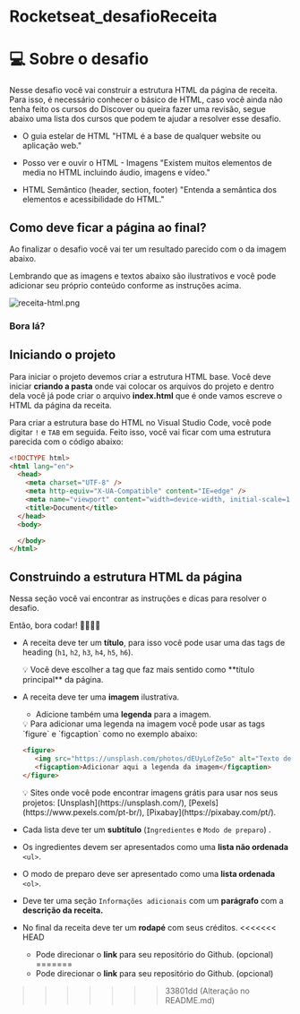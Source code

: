 # Rocketseat_desafioReceita

# 💻 Sobre o desafio

Nesse desafio você vai construir a estrutura HTML da página de receita. Para isso, é necessário conhecer o básico de HTML, caso você ainda não tenha feito os cursos do Discover ou queira fazer uma revisão, segue abaixo uma lista dos cursos que podem te ajudar a resolver esse desafio.

- O guia estelar de HTML
"HTML é a base de qualquer website ou aplicação web."
    
    [](https://app.rocketseat.com.br/node/o-guia-estelar-de-html)
    
- Posso ver e ouvir o HTML - Imagens
"Existem muitos elementos de media no HTML incluindo áudio, imagens e vídeo."
    
    [](https://app.rocketseat.com.br/node/posso-ver-e-ouvir-o-html/group/images/lesson/images)
    
- HTML Semântico (header, section, footer)
"Entenda a semântica dos elementos e acessibilidade do HTML."
    
    [](https://app.rocketseat.com.br/node/html-que-faz-sentido-para-todos)
    

## Como deve ficar a página ao final?

Ao finalizar o desafio você vai ter um resultado parecido com o da imagem abaixo. 

Lembrando que as imagens e textos abaixo são ilustrativos e você pode adicionar seu próprio conteúdo conforme as instruções acima.

![receita-html.png](https://s3-us-west-2.amazonaws.com/secure.notion-static.com/d5aadcb4-02e8-4c75-8ea1-7f69fd1e3cb2/receita-html.png)

### Bora lá?

## Iniciando o projeto

Para iniciar o projeto devemos criar a estrutura HTML base. Você deve iniciar **criando a pasta** onde vai colocar os arquivos do projeto e dentro dela você já pode criar o arquivo **index.html** que é onde vamos escreve o HTML da página da receita.

Para criar a estrutura base do HTML no Visual Studio Code, você pode digitar `!` e `TAB` em seguida. Feito isso, você vai ficar com uma estrutura parecida com o código abaixo:

```html
<!DOCTYPE html>
<html lang="en">
  <head>
    <meta charset="UTF-8" />
    <meta http-equiv="X-UA-Compatible" content="IE=edge" />
    <meta name="viewport" content="width=device-width, initial-scale=1.0" />
    <title>Document</title>
  </head>
  <body>

  </body>
</html>
```

## Construindo a estrutura HTML da página

Nessa seção você vai encontrar as instruções e dicas para resolver o desafio.

Então, bora codar! 👨‍💻👩‍💻

- A receita deve ter um **título**, para isso você pode usar uma das tags de heading (`h1`, `h2`, `h3`, `h4`, `h5`, `h6`).
    
    <aside>
    💡 Você deve escolher a tag que faz mais sentido como **título principal** da página.
    
    </aside>
    
- A receita deve ter uma **imagem** ilustrativa.
    - Adicione também uma **legenda** para a imagem.
    
    <aside>
    💡 Para adicionar uma legenda na imagem você pode usar as tags `figure` e `figcaption` como no exemplo abaixo:
    
    </aside>
    
    ```html
    <figure>
       <img src="https://unsplash.com/photos/dEUyLofZe5o" alt="Texto descritivo da imagem" />
       <figcaption>Adicionar aqui a legenda da imagem</figcaption>
    </figure>
    ```
    
    <aside>
    💡 Sites onde você pode encontrar imagens grátis para usar nos seus projetos: [Unsplash](https://unsplash.com/), [Pexels](https://www.pexels.com/pt-br/), [Pixabay](https://pixabay.com/pt/).
    
    </aside>
    
- Cada lista deve ter um **subtítulo** (`Ingredientes` e `Modo de preparo`) .
- Os ingredientes devem ser apresentados como uma **lista não ordenada** `<ul>`.
- O modo de preparo deve ser apresentado como uma **lista ordenada** `<ol>`.
- Deve ter uma seção `Informações adicionais` com um **parágrafo** com a **descrição da receita.**
- No final da receita deve ter um **rodapé** com seus créditos.
<<<<<<< HEAD
    - Pode direcionar o **link** para seu repositório do Github. (opcional)
=======
    - Pode direcionar o **link** para seu repositório do Github. (opcional)
>>>>>>> 33801dd (Alteração no README.md)
